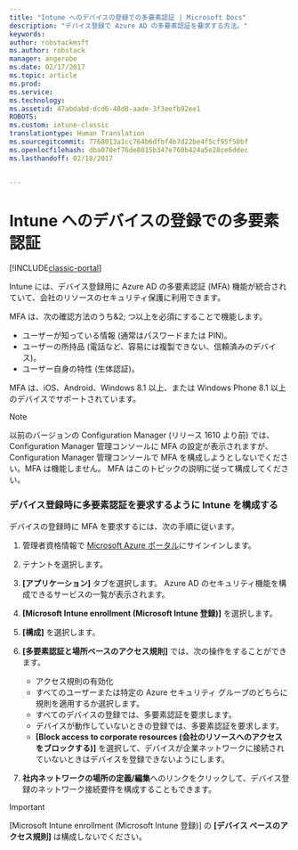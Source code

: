 ```yaml
---
title: "Intune へのデバイスの登録での多要素認証 | Microsoft Docs"
description: "デバイス登録で Azure AD の多要素認証を要求する方法。"
keywords: 
author: robstackmsft
ms.author: robstack
manager: angerobe
ms.date: 02/17/2017
ms.topic: article
ms.prod: 
ms.service: 
ms.technology: 
ms.assetid: 47abdabd-dcd6-48d8-aade-3f3eefb92ee1
ROBOTS: 
ms.custom: intune-classic
translationtype: Human Translation
ms.sourcegitcommit: 7768013a1cc764b6dfbf4b7d22be4f5cf95f50bf
ms.openlocfilehash: dba070ef76de8015b347e760b424a5e28ce6ddec
ms.lasthandoff: 02/18/2017


---
```


# <a name="multi-factor-authentication-for-intune-device-enrollments"></a>Intune へのデバイスの登録での多要素認証

[!INCLUDE[classic-portal](../includes/classic-portal.md)]

Intune には、デバイス登録用に Azure AD の多要素認証 (MFA) 機能が統合されていて、会社のリソースのセキュリティ保護に利用できます。

MFA は、次の確認方法のうち&2; つ以上を必須にすることで機能します。 

- ユーザーが知っている情報 (通常はパスワードまたは PIN)。
- ユーザーの所持品 (電話など、容易には複製できない、信頼済みのデバイス)。
- ユーザー自身の特性 (生体認証)。

MFA は、iOS、Android、Windows 8.1 以上、または Windows Phone 8.1 以上のデバイスでサポートされています。

> [!NOTE]
> 以前のバージョンの Configuration Manager (リリース 1610 より前) では、Configuration Manager 管理コンソールに MFA の設定が表示されますが、 Configuration Manager 管理コンソールで MFA を構成しようとしないでください。MFA は機能しません。 MFA はこのトピックの説明に従って構成してください。

### <a name="configure-intune-to-require-multi-factor-authentication-at-device-enrollment"></a>デバイス登録時に多要素認証を要求するように Intune を構成する
デバイスの登録時に MFA を要求するには、次の手順に従います。

1. 管理者資格情報で [Microsoft Azure ポータル](https://manage.windowsazure.com)にサインインします。
2. テナントを選択します。
2. **[アプリケーション]** タブを選択します。 Azure AD のセキュリティ機能を構成できるサービスの一覧が表示されます。
3. **[Microsoft Intune enrollment (Microsoft Intune 登録)]** を選択します。
4. **[構成]** を選択します。 
5. **[多要素認証と場所ベースのアクセス規則]** では、次の操作をすることができます。
    
    -  アクセス規則の有効化
    -  すべてのユーザーまたは特定の Azure セキュリティ グループのどちらに規則を適用するか選択します。
    -  すべてのデバイスの登録では、多要素認証を要求します。
    -  デバイスが動作していないときの登録では、多要素認証を要求します。
    -  **[Block access to corporate resources (会社のリソースへのアクセスをブロックする)]** を選択して、デバイスが企業ネットワークに接続されていないときはデバイスを登録できないようにします。 
4. **社内ネットワークの場所の定義/編集**へのリンクをクリックして、デバイス登録のネットワーク接続要件を構成することもできます。

> [!IMPORTANT]
> 
> [Microsoft Intune enrollment (Microsoft Intune 登録)] の **[デバイス ベースのアクセス規則]** は構成しないでください。

